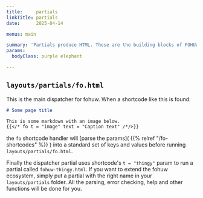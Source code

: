 ```yaml
---
title:     partials
linkTitle: partials
date:      2025-04-14

menus: main

summary: 'Partials produce HTML. These are the building blocks of FOHUW.'
params:
  bodyClass: purple elephant

---
```


## `layouts/partials/fo.html`

This is the main dispatcher for fohuw. When a shortcode like this is found:

```markdown  {linenos=inline}
# Some page title

This is some markdown with an image below.
{{</* fo t = "image" text = "Caption text" /*/>}}
```

the `fo` shortcode handler will [parse the params]( {{% relref "/fo-shortcodes" %}} ) into a standard set of keys and values before
running `layouts/partials/fo.html`.

Finally the dispatcher partial uses shortcode's `t = "thingy"` param to run a partial called `fohuw-thingy.html`. If you
want to extend the fohuw ecosystem, simply put a partial with the right name in your `layouts/partials` folder. All the
parsing, error checking, help and other functions will be done for you.
